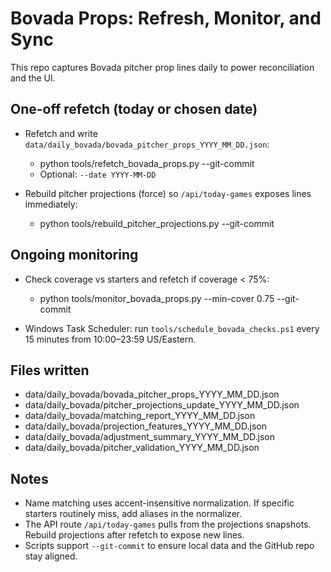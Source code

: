 # Bovada Props: Refresh, Monitor, and Sync

This repo captures Bovada pitcher prop lines daily to power reconciliation and the UI.

## One-off refetch (today or chosen date)

- Refetch and write `data/daily_bovada/bovada_pitcher_props_YYYY_MM_DD.json`:
  - python tools/refetch_bovada_props.py --git-commit
  - Optional: `--date YYYY-MM-DD`

- Rebuild pitcher projections (force) so `/api/today-games` exposes lines immediately:
  - python tools/rebuild_pitcher_projections.py --git-commit

## Ongoing monitoring

- Check coverage vs starters and refetch if coverage < 75%:
  - python tools/monitor_bovada_props.py --min-cover 0.75 --git-commit

- Windows Task Scheduler: run `tools/schedule_bovada_checks.ps1` every 15 minutes from 10:00–23:59 US/Eastern.

## Files written

- data/daily_bovada/bovada_pitcher_props_YYYY_MM_DD.json
- data/daily_bovada/pitcher_projections_update_YYYY_MM_DD.json
- data/daily_bovada/matching_report_YYYY_MM_DD.json
- data/daily_bovada/projection_features_YYYY_MM_DD.json
- data/daily_bovada/adjustment_summary_YYYY_MM_DD.json
- data/daily_bovada/pitcher_validation_YYYY_MM_DD.json

## Notes

- Name matching uses accent-insensitive normalization. If specific starters routinely miss, add aliases in the normalizer.
- The API route `/api/today-games` pulls from the projections snapshots. Rebuild projections after refetch to expose new lines.
- Scripts support `--git-commit` to ensure local data and the GitHub repo stay aligned.
